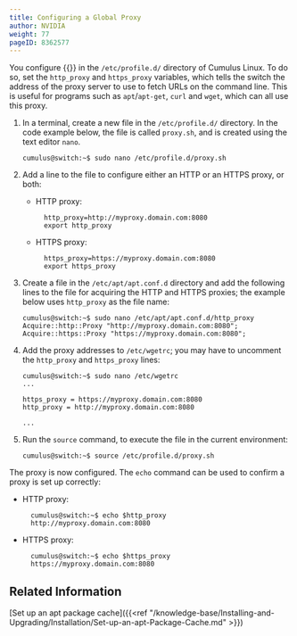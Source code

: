 ```yaml
---
title: Configuring a Global Proxy
author: NVIDIA
weight: 77
pageID: 8362577
---
```


You configure {{<exlink url="https://wiki.archlinux.org/index.php/proxy_settings" text="global HTTP and HTTPS proxies">}} in the `/etc/profile.d/` directory of Cumulus Linux. To do so, set the `http_proxy` and `https_proxy` variables, which tells the switch the address of the proxy server to use to fetch URLs on the command line. This is useful for programs such as `apt`/`apt-get`, `curl` and `wget`, which can all use this proxy.

1.  In a terminal, create a new file in the `/etc/profile.d/` directory. In the code example below, the file is called `proxy.sh`, and is created using the text editor `nano`.

        cumulus@switch:~$ sudo nano /etc/profile.d/proxy.sh

2.  Add a line to the file to configure either an HTTP or an HTTPS proxy, or both:

    - HTTP proxy:

            http_proxy=http://myproxy.domain.com:8080
            export http_proxy

    - HTTPS proxy:

            https_proxy=https://myproxy.domain.com:8080
            export https_proxy

3.  Create a file in the `/etc/apt/apt.conf.d` directory and add the following lines to the file for acquiring the HTTP and HTTPS proxies; the example below uses `http_proxy` as the file name:

        cumulus@switch:~$ sudo nano /etc/apt/apt.conf.d/http_proxy
        Acquire::http::Proxy "http://myproxy.domain.com:8080";
        Acquire::https::Proxy "https://myproxy.domain.com:8080";

4.  Add the proxy addresses to `/etc/wgetrc`; you may have to uncomment the `http_proxy` and `https_proxy` lines:

        cumulus@switch:~$ sudo nano /etc/wgetrc
        ...
         
        https_proxy = https://myproxy.domain.com:8080
        http_proxy = http://myproxy.domain.com:8080
         
        ...

5.  Run the `source` command, to execute the file in the current environment:

        cumulus@switch:~$ source /etc/profile.d/proxy.sh

The proxy is now configured. The `echo` command can be used to confirm a proxy is set up correctly:

- HTTP proxy:

        cumulus@switch:~$ echo $http_proxy
        http://myproxy.domain.com:8080

- HTTPS proxy:

        cumulus@switch:~$ echo $https_proxy
        https://myproxy.domain.com:8080

## Related Information

[Set up an apt package cache]({{<ref "/knowledge-base/Installing-and-Upgrading/Installation/Set-up-an-apt-Package-Cache.md" >}})
